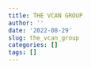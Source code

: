 ```yaml
---
title: THE VCAN GROUP
author: ''
date: '2022-08-29'
slug: the_vcan_group
categories: []
tags: []
---
```

